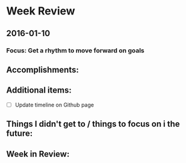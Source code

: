 # Week Review

## 2016-01-10
### Focus: Get a rhythm to move forward on goals

## Accomplishments:

## Additional items:
- [ ] Update timeline on Github page

## Things I didn't get to / things to focus on i the future:

## Week in Review:
